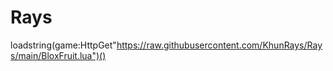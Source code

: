 # Rays
loadstring(game:HttpGet"https://raw.githubusercontent.com/KhunRays/Rays/main/BloxFruit.lua")()
